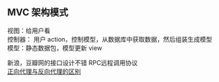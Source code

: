 ## MVC 架构模式

视图：给用户看  
控制器： 用户 action，控制模型，从数据库中获取数据，然后组装生成模型  
模型：静态数据包，模型更新 view


新浪，豆瓣网的接口设计不错
RPC远程调用协议  
[正向代理与反向代理的区别](https://www.jianshu.com/p/208c02c9dd1d)